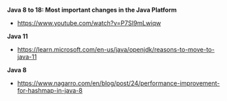**Java 8 to 18: Most important changes in the Java Platform**
- https://www.youtube.com/watch?v=P7SI9mLwiqw

**Java 11**
- https://learn.microsoft.com/en-us/java/openjdk/reasons-to-move-to-java-11

**Java 8**
- https://www.nagarro.com/en/blog/post/24/performance-improvement-for-hashmap-in-java-8
